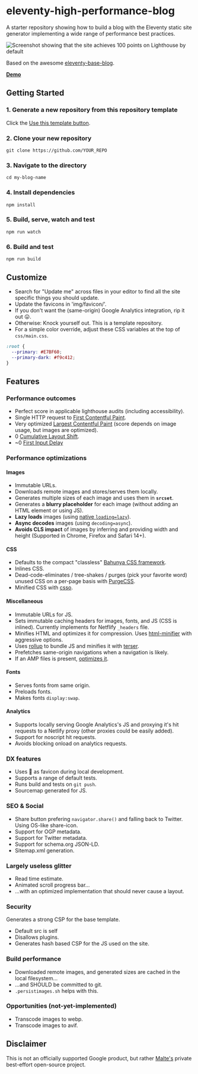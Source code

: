 # eleventy-high-performance-blog

A starter repository showing how to build a blog with the Eleventy static site generator implementing a wide range of performance best practices.

![Screenshot showing that the site achieves 100 points on Lighthouse by default](https://cdn.glitch.com/db98564e-04da-47bf-a3d6-70803c3d0fe7%2FScreen%20Shot%202020-09-04%20at%2012.07.27.png?v=1599214260591)

Based on the awesome [eleventy-base-blog](https://github.com/11ty/eleventy-base-blog).

**[Demo](https://eleventy-high-performance-blog-sample.industrialempathy.com/)**

## Getting Started

### 1. Generate a new repository from this repository template

Click the [Use this template button](https://github.com/google/eleventy-high-performance-blog/generate).

### 2. Clone your new repository

```
git clone https://github.com/YOUR_REPO
```

### 3. Navigate to the directory

```
cd my-blog-name
```

### 4. Install dependencies

```
npm install
```

### 5. Build, serve, watch and test
```
npm run watch
```

### 6. Build and test
```
npm run build
```

## Customize

- Search for "Update me" across files in your editor to find all the site specific things you should update.
- Update the favicons in 'img/favicon/'.
- If you don't want the (same-origin) Google Analytics integration, rip it out 😛.
- Otherwise: Knock yourself out. This is a template repository.
- For a simple color override, adjust these CSS variables at the top of `css/main.css`.

```css
:root {
  --primary: #E7BF60;
  --primary-dark: #f9c412;
}
```

## Features

### Performance outcomes

- Perfect score in applicable lighthouse audits (including accessibility).
- Single HTTP request to [First Contentful Paint](https://web.dev/first-contentful-paint/).
- Very optimized [Largest Contentful Paint](https://web.dev/lcp/) (score depends on image usage, but images are optimized).
- 0 [Cumulative Layout Shift](https://web.dev/cls/).
- ~0 [First Input Delay](https://web.dev/fid/)

### Performance optimizations

#### Images

- Immutable URLs.
- Downloads remote images and stores/serves them locally.
- Generates multiple sizes of each image and uses them in **`srcset`**.
- Generates a **blurry placeholder** for each image (without adding an HTML element or using JS).
- **Lazy loads** images (using [native `loading=lazy`](https://web.dev/native-lazy-loading/)).
- **Async decodes** images (using `decoding=async`).
- **Avoids CLS impact** of images by inferring and providing width and height (Supported in Chrome, Firefox and Safari 14+).

#### CSS

- Defaults to the compact "classless" [Bahunya CSS framework](https://kimeiga.github.io/bahunya/).
- Inlines CSS.
- Dead-code-eliminates / tree-shakes / purges (pick your favorite word) unused CSS on a per-page basis with [PurgeCSS](https://purgecss.com/).
- Minified CSS with [csso](https://www.npmjs.com/package/csso).

#### Miscellaneous

- Immutable URLs for JS.
- Sets immutable caching headers for images, fonts, and JS (CSS is inlined). Currently implements for Netflify `_headers` file.
- Minifies HTML and optimizes it for compression. Uses [html-minifier](https://www.npmjs.com/package/html-minifier) with aggressive options.
- Uses [rollup](https://rollupjs.org/) to bundle JS and minifies it with [terser](https://terser.org/).
- Prefetches same-origin navigations when a navigation is likely.
- If an AMP files is present, [optimizes it](https://amp.dev/documentation/guides-and-tutorials/optimize-and-measure/optimize_amp/).

#### Fonts

- Serves fonts from same origin.
- Preloads fonts.
- Makes fonts `display:swap`.

#### Analytics

- Supports locally serving Google Analytics's JS and proxying it's hit requests to a Netlify proxy (other proxies could be easily added).
- Support for noscript hit requests.
- Avoids blocking onload on analytics requests.

### DX features

- Uses 🚨 as favicon during local development.
- Supports a range of default tests.
- Runs build and tests on `git push`.
- Sourcemap generated for JS.

### SEO & Social

- Share button prefering `navigator.share()` and falling back to Twitter. Using OS-like share-icon.
- Support for OGP metadata.
- Support for Twitter metadata.
- Support for schema.org JSON-LD.
- Sitemap.xml generation.

### Largely useless glitter

- Read time estimate.
- Animated scroll progress bar…
- …with an optimized implementation that should never cause a layout.

### Security

Generates a strong CSP for the base template.

- Default src is self
- Disallows plugins.
- Generates hash based CSP for the JS used on the site.

### Build performance

- Downloaded remote images, and generated sizes are cached in the local filesystem…
- …and SHOULD be committed to git.
- `.persistimages.sh` helps with this.

### Opportunities (not-yet-implemented)

- Transcode images to webp.
- Transcode images to avif.

## Disclaimer

This is not an officially supported Google product, but rather [Malte's](https://twitter.com/cramforce) private best-effort open-source project.
